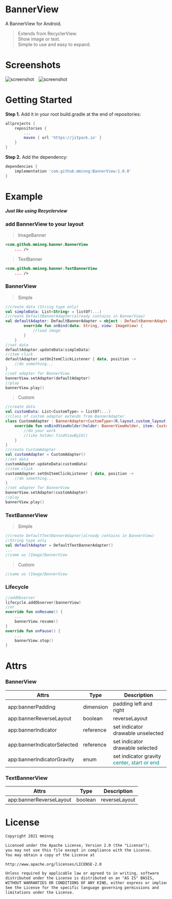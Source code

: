 # BannerView
A BannerView for Android.
> Extends from RecyclerView.  
Show image or text.  
Simple to use and easy to expand.
# Screenshots
![screenshot](https://raw.githubusercontent.com/mminng/BannerView/main/screenshots/Screenshot_image.png)&emsp;![screenshot](https://raw.githubusercontent.com/mminng/BannerView/main/screenshots/Screenshot_text.png)
# Getting Started
**Step 1.** Add it in your root build.gradle at the end of repositories:
```Groovy
allprojects {
    repositories {
        ...
        maven { url 'https://jitpack.io' }
    }
}
```
**Step 2.** Add the dependency:
```Groovy
dependencies {
    implementation 'com.github.mminng:BannerView:1.0.0'
}
```
# Example
***Just like using Recyclerview***
### add BannerView to your layout
> ImageBanner
```xml
<com.github.mminng.banner.BannerView
    ... />
```
> TextBanner
```xml
<com.github.mminng.banner.TextBannerView
    ... />
```
### BannerView
> Simple
```Kotlin
//create data (String type only)
val simpleData: List<String> = listOf(...)
//create DefaultBannerAdapter(already contains in BannerView)
val defaultAdapter: DefaultBannerAdapter = object : DefaultBannerAdapter() {
        override fun onBind(data: String, view: ImageView) {
            //load image
        }
    }
//set data
defaultAdapter.updateData(simpleData)
//item click
defaultAdapter.setOnItemClickListener { data, position ->
    //do something...
}
//set adapter for BannerView
bannerView.setAdapter(defaultAdapter)
//play
bannerView.play()
```
> Custom
```kotlin
//create data
val customData: List<CustomType> = listOf(...)
//class of custom adapter extends from BannerAdapter
class CustomAdapter : BannerAdapter<CustomType>(R.layout.custom_layout) {
    override fun onBindViewHolder(holder: BannerViewHolder, item: CustomType, position: Int) {
        //do your work
        //like holder.findViewById()
    }
}
//create CustomAdapter
val customAdapter = CustomAdapter()
//set data
customAdapter.updateData(customData)
//item click
customAdapter.setOnItemClickListener { data, position ->
    //do something...
}
//set adapter for BannerView
bannerView.setAdapter(customAdapter)
//play
bannerView.play()
```
### TextBannerView
> Simple
```kotlin
//create DefaultTextBannerAdapter(already contains in BannerView)
//String type only
val defaultAdapter = DefaultTextBannerAdapter()
...
//same as (Image)BannerView
```
> Custom
```kotlin
//same as (Image)BannerView
```
### Lifecycle
```kotlin
//addObserver
lifecycle.addObserver(bannerView)
//or
override fun onResume() {
    ...
    bannerView.resume()
}
override fun onPause() {
    ...
    bannerView.stop()
}
```
# Attrs
### BannerView
| Attrs | Type | Description |
|-----|----|-----------|
| app:bannerPadding | dimension | padding left and right |
| app:bannerReverseLayout | boolean | reverseLayout |
| app:bannerIndicator | reference | set indicator drawable unselected |
| app:bannerIndicatorSelected | reference | set indicator drawable selected |
| app:bannerIndicatorGravity | enum | set indicator gravity<br><font color=#018786>center, start or end</font>
### TextBannerView
| Attrs | Type | Description |
|-----|----|-----------|
| app:bannerReverseLayout | boolean | reverseLayout |
# License
```markdown
Copyright 2021 mminng

Licensed under the Apache License, Version 2.0 (the "License");
you may not use this file except in compliance with the License.
You may obtain a copy of the License at

http://www.apache.org/licenses/LICENSE-2.0

Unless required by applicable law or agreed to in writing, software
distributed under the License is distributed on an "AS IS" BASIS,
WITHOUT WARRANTIES OR CONDITIONS OF ANY KIND, either express or implied.
See the License for the specific language governing permissions and
limitations under the License.
```
